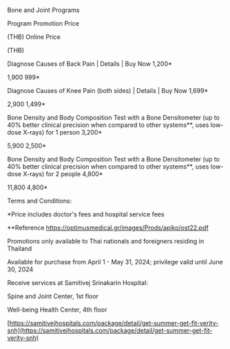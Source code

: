 Bone and Joint Programs

Program Promotion Price

(THB) Online Price

(THB)

Diagnose Causes of Back Pain \| Details \| Buy Now 1,200\*

1,900 999\*

Diagnose Causes of Knee Pain (both sides) \| Details \| Buy Now 1,699\*

2,900 1,499\*

Bone Density and Body Composition Test with a Bone Densitometer (up to
40% better clinical precision when compared to other systems\*\*, uses
low-dose X-rays) for 1 person 3,200\*

5,900 2,500\*

Bone Density and Body Composition Test with a Bone Densitometer (up to
40% better clinical precision when compared to other systems\*\*, uses
low-dose X-rays) for 2 people 4,800\*

11,800 4,800\*

Terms and Conditions:

\*Price includes doctor's fees and hospital service fees

\*\*Reference https://optimusmedical.gr/images/Prods/apiko/ost22.pdf

Promotions only available to Thai nationals and foreigners residing in
Thailand

Available for purchase from April 1 - May 31, 2024; privilege valid
until June 30, 2024

Receive services at Samitivej Srinakarin Hospital:

Spine and Joint Center, 1st floor

Well-being Health Center, 4th floor

[https://samitivejhospitals.com/package/detail/get-summer-get-fit-verity-snh](https://samitivejhospitals.com/package/detail/get-summer-get-fit-verity-snh)
